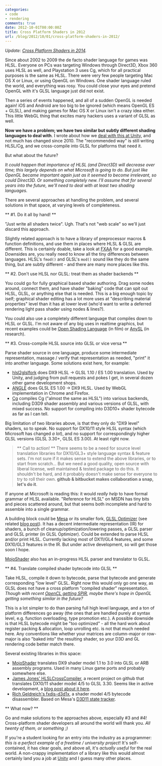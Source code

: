 ```yaml
---
categories:
- code
- rendering
comments: true
date: 2012-10-01T00:00:00Z
title: Cross Platform Shaders in 2012
url: /blog/2012/10/01/cross-platform-shaders-in-2012/
---
```


*Update: [Cross Platform Shaders in 2014](http://aras-p.info/blog/2014/03/28/cross-platform-shaders-in-2014/).*

Since about 2002 to 2009 the de facto shader language for games was HLSL. Everyone on PCs was targeting Windows through Direct3D, Xbox 360 uses HLSL as well, and Playstation 3 uses Cg, which for all practical purposes is the same as HLSL. There were very few people targeting Mac OS X or Linux, or using OpenGL on Windows. One shader language ruled the world, and everything was rosy. You could close your eyes and pretend OpenGL with it's GLSL language just did not exist.

Then a series of events happened, and all of a sudden OpenGL is needed again! iOS and Android are too big to be ignored (which means OpenGL ES + GLSL), and making games for Mac OS X or Linux isn't a crazy idea either. This little WebGL thing that excites many hackers uses a variant of GLSL as well.

**Now we have a problem; we have two similar but subtly different shading languages to deal with**. I wrote about how we [deal with this at Unity](/blog/2010/05/21/compiling-hlsl-into-glsl-in-2010/), and not much has changed since 2010. The "recommended way" is still writing HLSL/Cg, and we cross-compile into GLSL for platforms that need it.

But what about the future?

*It could happen that importance of HLSL (and Direct3D) will decrease over time; this largely depends on what Microsoft is going to do. But just like OpenGL became important again just as it seemed to become irrelevant, so could Direct3D. Or something completely new. I'll assume that for several years into the future, we'll need to deal with at least two shading languages.*

There are several approaches at handling the problem, and several solutions in that space, at varying levels of completeness.


** #1. Do it all by hand! **

"Just write all shaders twice". Ugh. That's not "web scale" so we'll just discard this approach.

Slightly related approach is to have a library of preprocessor macros & function definitions, and use them in places where HLSL & GLSL are different. This is certainly doable, take a look at [FXAA](http://timothylottes.blogspot.com/2011/07/fxaa-311-released.html) for a good example. Downsides are, you really need to know all the tiny differences between languages. HLSL's `fmod()` and GLSL's `mod()` sound like they do the same thing, but are subtly different - and there are many more places like this.


** #2. Don't use HLSL nor GLSL: treat them as shader backends **

You could go for fully graphical based shader authoring. Drag some nodes around, connect them, and have shader "baking" code that can spit out HLSL, GLSL, or anything else that is needed. This is a big enough topic by iself; graphical shader editing has a lot more uses at "describing material properties" level than it has at lower level (who'd want to write a deferred rendering light pass shader using nodes & lines?).

You could also use a completely different language that compiles down to HLSL or GLSL. I'm not aware of any big uses in realtime graphics, but recent examples could be [Open Shading Language](https://github.com/imageworks/OpenShadingLanguage/) (in film) or [AnySL](http://www.cdl.uni-saarland.de/projects/anysl/) (in research).


** #3. Cross-compile HLSL source into GLSL or vice versa **

Parse shader source in one language, produce some intermediate representation, massage / verify that representation as needed, "print" it into another language. Some solutions exist here, for example:

* [hlsl2glslfork](https://github.com/aras-p/hlsl2glslfork) does DX9 HLSL -> GLSL 1.10 / ES 1.00 translation. Used by Unity, and judging from pull requests and pokes I get, in several dozen other game development shops.
* [ANGLE](http://code.google.com/p/angleproject/) does GLSL ES 1.00 -> DX9 HLSL. Used by WebGL implementation in Chrome and Firefox.
* [Cg](http://developer.nvidia.com/cg-toolkit) compiles Cg ("almost the same as HLSL") into various backends, including D3D9 shader assembly and various versions of GLSL, with mixed success. No support for compiling into D3D10+ shader bytecode as far as I can tell.

Big limitation of two libraries above, is that they only do "DX9 level" shaders, so to speak. No support for DX10/11 style HLSL syntax (which Microsoft has changed *a lot*), and no support for correspondingly higher GLSL versions (GLSL 3.30+, GLSL ES 3.00). At least right now.

> ** Call to action! **
> There seems to be a need for source level translation libraries for DX10/GL3+ style language syntax & feature sets.
> I'm not sure if it makes sense to extend the above libraries, or to start from scratch... But we need a good quality, open source
> with liberal license, well maintained & tested package to do this. It shouldn't be hard, and it probably doesn't make sense for everyone
> to try to roll their own. **github & bitbucket makes collaboration a snap, let's do it**.

If anyone at Microsoft is reading this: it would *really help* to have formal grammar of HLSL available. "Reference for HLSL" on MSDN has tiny bits and pieces scattered around, but that seems both incomplete and hard to assemble into a single grammar.


A building block could be [Mesa](http://cgit.freedesktop.org/mesa/mesa) or its smaller fork, [GLSL Optimizer](https://github.com/aras-p/glsl-optimizer) (see related [blog post](/blog/2010/09/29/glsl-optimizer/)). It has a decent intermediate representation (IR) for shaders, a bunch of cleanup/optimization/lowering passes, a GLSL parser and GLSL printer (in GLSL Optimizer). Could be extended to parse HLSL and/or print HLSL. Currently lacking most of DX11/GL4 features, and some DX10/GL3 features in the IR. But under active development, so will get those soon I hope.

[MojoShader](http://icculus.org/mojoshader/) also has an in-progress HLSL parser and translator to GLSL.


** #4. Translate compiled shader bytecode into GLSL **

Take HLSL, compile it down to bytecode, parse that bytecode and generate corresponding "low level" GLSL. Right now this would only go one way, as GLSL does not have a cross platform "compiled shader" representation. *Though with recent [OpenCL getting SPIR](http://www.khronos.org/news/permalink/khronos-spir-1.0-specification-for-opencl-now-available), maybe there's hope in OpenGL getting something similar in the future?*

This is a lot simpler to do than parsing full high level language, and a ton of platform differences go away (the ones that are handled purely at syntax level, e.g. function overloading, type promotion etc.). A possible downside is that HLSL bytecode might be "too optimized" - all the hard work about register packing & allocation, loop unrolling etc. is not that much needed here. Any conventions like whether your matrices are column-major or row-major is also "baked into" the resulting shader, so your D3D and GL rendering code better match there.

Several existing libraries in this space:

* [MojoShader](http://icculus.org/mojoshader/) translates DX9 shader model 1.1 to 3.0 into GLSL or ARB assembly programs. Used in many Linux game ports and probably somewhere else.
* [James Jones' HLSLCrossCompiler](https://github.com/James-Jones/HLSLCrossCompiler), a recent project on github that translates DX10/11 shader model 4/5 to GLSL 3.30. Seems like in active development, a [blog post about it here](http://jamesjonesdeveloper.com/wordpress/?p=25).
* [Rich Geldreich's fxdis-d3d1x](http://code.google.com/p/fxdis-d3d1x/), a shader model 4/5 bytecode disassembler. Based on Mesa's [D3D11 state tracker](http://cgit.freedesktop.org/mesa/mesa/commit/?id=92617aeac109481258f0c3863d09c1b8903d438b).


** What now? **

Go and make solutions to the approaches above, especially #3 and #4! Cross-platform shader developers all around the world will thank you. *All twenty of them, or something ;)*

If you're a student looking for an entry into the industry as a programmer: *this is a perfect example of a freetime / university project*! It's self-contained, it has clear goals, and above all, it's *actually useful* for the real world. A non-crappy implementation of a library like this would almost certainly land you a job at [Unity](http://unity3d.com/company/jobs/overview) and I guess many other places.
